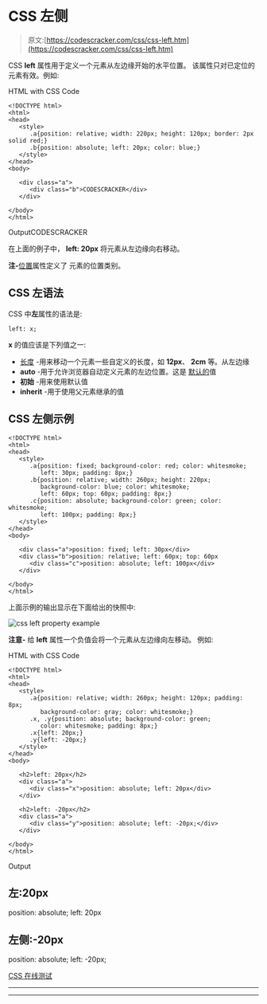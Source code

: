 # CSS 左侧

> 原文:[https://codescracker.com/css/css-left.htm](https://codescracker.com/css/css-left.htm)

CSS **left** 属性用于定义一个元素从左边缘开始的水平位置。 该属性只对已定位的元素有效。例如:

HTML with CSS Code

```
<!DOCTYPE html>
<html>
<head>
   <style>
      .a{position: relative; width: 220px; height: 120px; border: 2px solid red;}
      .b{position: absolute; left: 20px; color: blue;}
   </style>
</head>
<body>

   <div class="a">
      <div class="b">CODESCRACKER</div>
   </div>

</body>
</html>
```

OutputCODESCRACKER

在上面的例子中， **left: 20px** 将元素从左边缘向右移动。

**注-**[位置](/css/css-positioning.htm)属性定义了 元素的位置类别。

## CSS 左语法

CSS 中**左**属性的语法是:

```
left: x;
```

**x** 的值应该是下列值之一:

*   [长度](/css/css-length-units.htm) -用来移动一个元素一些自定义的长度，如 **12px**、 **2cm** 等。从左边缘
*   **auto** -用于允许浏览器自动定义元素的左边位置。这是 <u>默认的</u>值
*   **初始** -用来使用默认值
*   **inherit** -用于使用父元素继承的值

## CSS 左侧示例

```
<!DOCTYPE html>
<html>
<head>
   <style>
      .a{position: fixed; background-color: red; color: whitesmoke;
         left: 30px; padding: 8px;}
      .b{position: relative; width: 260px; height: 220px;
         background-color: blue; color: whitesmoke;
         left: 60px; top: 60px; padding: 8px;}
      .c{position: absolute; background-color: green; color: whitesmoke;
         left: 100px; padding: 8px;}
   </style>
</head>
<body>

   <div class="a">position: fixed; left: 30px</div>
   <div class="b">position: relative; left: 60px; top: 60px
      <div class="c">position: absolute; left: 100px</div>
   </div>

</body>
</html>
```

上面示例的输出显示在下面给出的快照中:

![css left property example](../Images/93e7d44f212066fffd1bfccc6f0429d6.png)

**注意-** 给 **left** 属性一个负值会将一个元素从左边缘向左移动。 例如:

HTML with CSS Code

```
<!DOCTYPE html>
<html>
<head>
   <style>
      .a{position: relative; width: 260px; height: 120px; padding: 8px;
         background-color: gray; color: whitesmoke;}
      .x, .y{position: absolute; background-color: green;
         color: whitesmoke; padding: 8px;}
      .x{left: 20px;}
      .y{left: -20px;}
   </style>
</head>
<body>

   <h2>left: 20px</h2>
   <div class="a">
      <div class="x">position: absolute; left: 20px</div>
   </div>

   <h2>left: -20px</h2>
   <div class="a">
      <div class="y">position: absolute; left: -20px;</div>
   </div>

</body>
</html>
```

Output

## 左:20px

position: absolute; left: 20px

## 左侧:-20px

position: absolute; left: -20px;

[CSS 在线测试](/exam/showtest.php?subid=5)

* * *

* * *